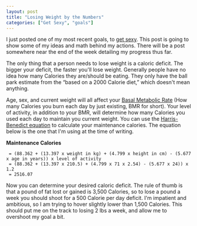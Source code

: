 ```yaml
---
layout: post
title: "Losing Weight by the Numbers"
categories: ["Get Sexy", "goals"]
---
```

I just posted one of my most recent goals, to [get sexy](http://www.garyborton.com/2013/04/16/get-sexy/).  This post is
going to show some of my ideas and math behind my actions.  There will be a post somewhere near the end of the week
detailing my progress thus far.

The only thing that a person needs to lose weight is a caloric deficit.  The bigger your deficit, the faster you'll lose
 weight.  Generally people have no idea how many Calories they are/should be eating.  They only have the ball park
 estimate from the “based on a 2000 Calorie diet,” which doesn't mean anything.

Age, sex, and current weight will all affect your
[Basal Metabolic Rate](http://en.wikipedia.org/wiki/Basal_metabolic_rate) (How many Calories you burn each day by just
existing, BMR for short).  Your level of activity, in addition to your BMR, will determine how many Calories you used
each day to maintain you current weight.  You can use the
[Harris-Benedict equation](http://en.wikipedia.org/wiki/Harris-Benedict_equation) to calculate your maintenance
calories.  The equation below is the one that I'm using at the time of writing.

**Maintenance Calories**

     = (88.362 + (13.397 x weight in kg) + (4.799 x height in cm) - (5.677 x age in years)) x level of activity
     = (88.362 + (13.397 x 210.5) + (4.799 x 71 x 2.54) - (5.677 x 24)) x 1.2
     = 2516.07

Now you can determine your desired caloric deficit.  The rule of thumb is that a pound of fat lost or gained is 3,500
Calories, so to lose a pound a week you should shoot for a 500 Calorie per day deficit.  I'm impatient and ambitious, so
I am trying to hover slightly lower than 1,500 Calories.  This should put me on the track to losing 2 lbs a week, and
allow me to overshoot my goal a bit.